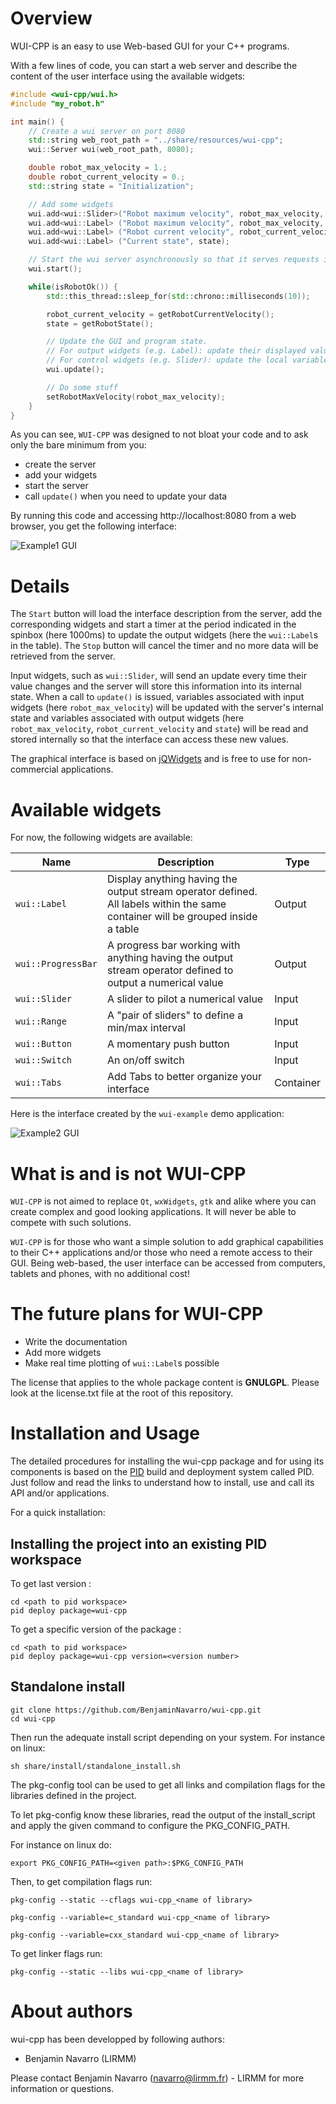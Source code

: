 
Overview
=========

WUI-CPP is an easy to use Web-based GUI for your C++ programs.

With a few lines of code, you can start a web server and describe the content of the user interface using the available widgets:
```cpp
#include <wui-cpp/wui.h>
#include "my_robot.h"

int main() {
	// Create a wui server on port 8080
	std::string web_root_path = "../share/resources/wui-cpp";
	wui::Server wui(web_root_path, 8080);

	double robot_max_velocity = 1.;
	double robot_current_velocity = 0.;
	std::string state = "Initialization";

	// Add some widgets
	wui.add<wui::Slider>("Robot maximum velocity", robot_max_velocity, 0., 10.);        // name, variable to pilot, min & max values
	wui.add<wui::Label> ("Robot maximum velocity", robot_max_velocity, "m/s");          // name, variable to display, suffix
	wui.add<wui::Label> ("Robot current velocity", robot_current_velocity, "m/s", "~"); // name, variable to display, suffix, prefix
	wui.add<wui::Label> ("Current state", state);                                       // name, variable to display

	// Start the wui server asynchronously so that it serves requests in the background
	wui.start();

	while(isRobotOk()) {
		std::this_thread::sleep_for(std::chrono::milliseconds(10));

		robot_current_velocity = getRobotCurrentVelocity();
		state = getRobotState();

		// Update the GUI and program state.
		// For output widgets (e.g. Label): update their displayed value according to the local variables' state
		// For control widgets (e.g. Slider): update the local variables with the values set in the GUI
		wui.update();

		// Do some stuff
		setRobotMaxVelocity(robot_max_velocity);
	}
}
```

As you can see, `WUI-CPP` was designed to not bloat your code and to ask only the bare minimum from you:
 - create the server
 - add your widgets
 - start the server
 - call `update()` when you need to update your data

By running this code and accessing http://localhost:8080 from a web browser, you get the following interface:

![Example1 GUI](https://raw.githubusercontent.com/BenjaminNavarro/wui-cpp/integration/share/readme_content/wui-cpp_readme_1.gif)

Details
=======

The `Start` button will load the interface description from the server, add the corresponding widgets and start a timer at the period indicated in the spinbox (here 1000ms) to update the output widgets (here the `wui::Label`s in the table). The `Stop` button will cancel the timer and no more data will be retrieved from the server.

Input widgets, such as `wui::Slider`, will send an update every time their value changes and the server will store this information into its internal state.
When a call to `update()` is issued, variables associated with input widgets (here `robot_max_velocity`) will be updated with the server's internal state and variables associated with output widgets (here `robot_max_velocity`, `robot_current_velocity` and `state`) will be read and stored internally so that the interface can access these new values.

The graphical interface is based on [jQWidgets](https://www.jqwidgets.com/) and is free to use for non-commercial applications.

Available widgets
=================

For now, the following widgets are available:

| Name | Description | Type  |
|---|---|---|
| `wui::Label`  | Display anything having the output stream operator defined. All labels within the same container will be grouped inside a table  | Output  |
| `wui::ProgressBar`  | A progress bar working with anything having the output stream operator defined to output a numerical value | Output  |
|  `wui::Slider` | A slider to pilot a numerical value |  Input |
|  `wui::Range` | A "pair of sliders" to define a min/max interval |  Input |
|  `wui::Button` | A momentary push button |  Input |
|  `wui::Switch` | An on/off switch |  Input |
|  `wui::Tabs` | Add Tabs to better organize your interface |  Container |

Here is the interface created by the `wui-example` demo application:

![Example2 GUI](https://raw.githubusercontent.com/BenjaminNavarro/wui-cpp/integration/share/readme_content/wui-cpp_readme_2.gif)

What is and is not WUI-CPP
==========================

`WUI-CPP` is not aimed to replace `Qt`, `wxWidgets`, `gtk` and alike where you can create complex and good looking applications. It will never be able to compete with such solutions.

`WUI-CPP` is for those who want a simple solution to add graphical capabilities to their C++ applications and/or those who need a remote access to their GUI. Being web-based, the user interface can be accessed from computers, tablets and phones, with no additional cost!

The future plans for WUI-CPP
============================
 - Write the documentation
 - Add more widgets
 - Make real time plotting of `wui::Label`s possible


The license that applies to the whole package content is **GNULGPL**. Please look at the license.txt file at the root of this repository.

Installation and Usage
=======================

The detailed procedures for installing the wui-cpp package and for using its components is based on the [PID](http://pid.lirmm.net/pid-framework/pages/install.html) build and deployment system called PID. Just follow and read the links to understand how to install, use and call its API and/or applications.

For a quick installation:

## Installing the project into an existing PID workspace

To get last version :
 ```
cd <path to pid workspace>
pid deploy package=wui-cpp
```

To get a specific version of the package :
 ```
cd <path to pid workspace>
pid deploy package=wui-cpp version=<version number>
```

## Standalone install
 ```
git clone https://github.com/BenjaminNavarro/wui-cpp.git
cd wui-cpp
```

Then run the adequate install script depending on your system. For instance on linux:
```
sh share/install/standalone_install.sh
```

The pkg-config tool can be used to get all links and compilation flags for the libraries defined in the project.

To let pkg-config know these libraries, read the output of the install_script and apply the given command to configure the PKG_CONFIG_PATH.

For instance on linux do:
```
export PKG_CONFIG_PATH=<given path>:$PKG_CONFIG_PATH
```

Then, to get compilation flags run:

```
pkg-config --static --cflags wui-cpp_<name of library>
```

```
pkg-config --variable=c_standard wui-cpp_<name of library>
```

```
pkg-config --variable=cxx_standard wui-cpp_<name of library>
```

To get linker flags run:

```
pkg-config --static --libs wui-cpp_<name of library>
```


About authors
=====================

wui-cpp has been developped by following authors: 
+ Benjamin Navarro (LIRMM)

Please contact Benjamin Navarro (navarro@lirmm.fr) - LIRMM for more information or questions.



